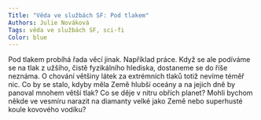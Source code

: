 ```yaml
---
Title: "Věda ve službách SF: Pod tlakem"
Authors: Julie Nováková
Tags: věda ve službách SF, sci-fi
Color: blue
---
```

Pod tlakem probíhá řada věcí jinak. Například práce. Když se ale podíváme se na tlak z užšího, čistě fyzikálního hlediska, dostaneme se do říše neznáma. O chování většiny  látek za extrémních tlaků totiž nevíme téměř nic. Co by se stalo, kdyby měla Země hlubší oceány a na jejich dně by panoval mnohem větší tlak? Co se děje v nitru obřích planet? Mohli bychom někde ve vesmíru narazit na diamanty velké jako Země nebo superhusté koule kovového vodíku?
